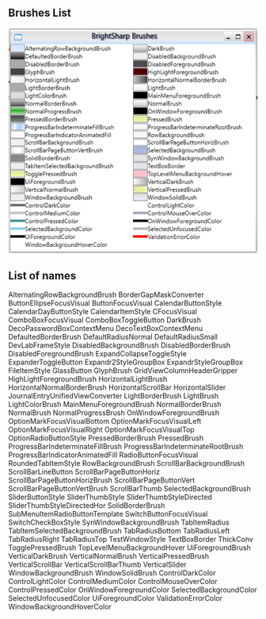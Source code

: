 ## Brushes List

![brushes](../BrushesList.png)

## List of names

AlternatingRowBackgroundBrush
BorderGapMaskConverter
ButtonEllipseFocusVisual
ButtonFocusVisual
CalendarButtonStyle
CalendarDayButtonStyle
CalendarItemStyle
CFocusVisual
ComboBoxFocusVisual
ComboBoxToggleButton
DarkBrush
DecoPasswordBoxContextMenu
DecoTextBoxContextMenu
DefaultedBorderBrush
DefaultRadiusNormal
DefaultRadiusSmall
DevLabFrameStyle
DisabledBackgroundBrush
DisabledBorderBrush
DisabledForegroundBrush
ExpandCollapseToggleStyle
ExpanderToggleButton
Expandr2StyleGroupBox
ExpandrStyleGroupBox
FileItemStyle
GlassButton
GlyphBrush
GridViewColumnHeaderGripper
HighLightForegroundBrush
HorizontalLightBrush
HorizontalNormalBorderBrush
HorizontalScrollBar
HorizontalSlider
JournalEntryUnifiedViewConverter
LightBorderBrush
LightBrush
LightColorBrush
MainMenuForegroundBrush
NormalBorderBrush
NormalBrush
NormalProgressBrush
OnWindowForegroundBrush
OptionMarkFocusVisualBottom
OptionMarkFocusVisualLeft
OptionMarkFocusVisualRight
OptionMarkFocusVisualTop
OptionRadioButtonStyle
PressedBorderBrush
PressedBrush
ProgressBarIndeterminateFillBrush
ProgressBarIndeterminateRootBrush
ProgressBarIndicatorAnimatedFill
RadioButtonFocusVisual
RoundedTabItemStyle
RowBackgroundBrush
ScrollBarBackgroundBrush
ScrollBarLineButton
ScrollBarPageButtonHoriz
ScrollBarPageButtonHorizBrush
ScrollBarPageButtonVert
ScrollBarPageButtonVertBrush
ScrollBarThumb
SelectedBackgroundBrush
SliderButtonStyle
SliderThumbStyle
SliderThumbStyleDirected
SliderThumbStyleDirectedHor
SolidBorderBrush
SubMenuItemRadioButtonTemplate
SwitchButtonFocusVisual
SwitchCheckBoxStyle
SynWindowBackgroundBrush
TabItemRadius
TabItemSelectedBackgroundBrush
TabRadiusBottom
TabRadiusLeft
TabRadiusRight
TabRadiusTop
TestWindowStyle
TextBoxBorder
ThickConv
TogglePressedBrush
TopLevelMenuBackgroundHover
UiForegroundBrush
VerticalDarkBrush
VerticalNormalBrush
VerticalPressedBrush
VerticalScrollBar
VerticalScrollBarThumb
VerticalSlider
WindowBackgroundBrush
WindowSolidBrush
ControlDarkColor
ControlLightColor
ControlMediumColor
ControlMouseOverColor
ControlPressedColor
OnWindowForegroundColor
SelectedBackgroundColor
SelectedUnfocusedColor
UiForegroundColor
ValidationErrorColor
WindowBackgroundHoverColor
